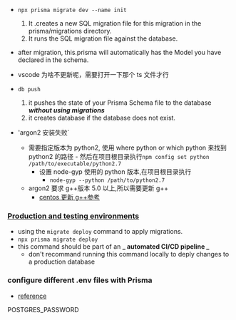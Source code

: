 - `npx prisma migrate dev --name init`

  1.  It .creates a new SQL migration file for this migration in the prisma/migrations directory.
  2.  It runs the SQL migration file against the database.

- after migration, this.prisma will automatically has the Model you have declared in the schema.
- vscode 为啥不更新呢，需要打开一下那个 ts 文件才行

- `db push`

  1. it pushes the state of your Prisma Schema file to the database **_without using migrations_**
  2. it creates database if the database does not exist.

- 'argon2 安装失败`
  - 需要指定版本为 python2, 使用 where python or which python 来找到 python2 的路径 - 然后在项目根目录执行`npm config set python /path/to/executable/python2.7`
    - 设置 node-gyp 使用的 python 版本,在项目根目录执行
      - `node-gyp --python /path/to/python2.7`
  - argon2 要求 g++版本 5.0 以上,所以需要更新 g++
    - [centos 更新 g++参考](https://blog.csdn.net/chen134225/article/details/109856696)

### [Production and testing environments](https://www.prisma.io/docs/concepts/components/prisma-migrate/migrate-development-production)

- using the `migrate deploy` command to apply migrations.
- `npx prisma migrate deploy `
- this command should be part of an **_ automated CI/CD pipeline _**
  - don't recommand running this command locally to deply changes to a production database

### configure different .env files with Prisma

- [reference](https://www.prisma.io/docs/guides/development-environment/environment-variables/managing-env-files-and-setting-variables)

POSTGRES_PASSWORD
